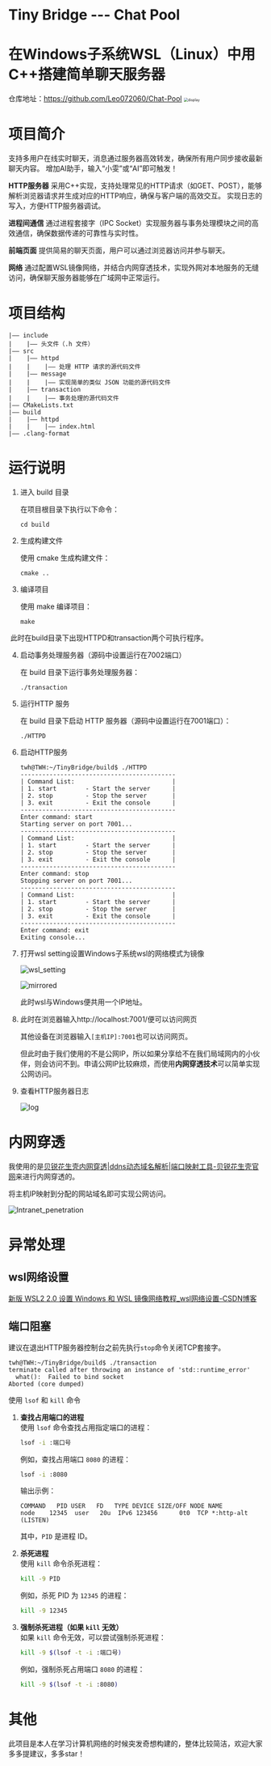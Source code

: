 # Tiny Bridge --- Chat Pool

# 在Windows子系统WSL（Linux）中用C++搭建简单聊天服务器
仓库地址：https://github.com/Leo072060/Chat-Pool
<img src=".\assert\xiaowen_ai.png" alt="display" style="zoom: 50%;" />

# 项目简介

支持多用户在线实时聊天，消息通过服务器高效转发，确保所有用户同步接收最新聊天内容。
增加AI助手，输入“小雯”或“AI”即可触发！

**HTTP服务器**
采用C++实现，支持处理常见的HTTP请求（如GET、POST），能够解析浏览器请求并生成对应的HTTP响应，确保与客户端的高效交互。
实现日志的写入，方便HTTP服务器调试。

**进程间通信**
通过进程套接字（IPC Socket）实现服务器与事务处理模块之间的高效通信，确保数据传递的可靠性与实时性。

**前端页面**
提供简易的聊天页面，用户可以通过浏览器访问并参与聊天。

**网络**
通过配置WSL镜像网络，并结合内网穿透技术，实现外网对本地服务的无缝访问，确保聊天服务器能够在广域网中正常运行。

# 项目结构
```
|—— include
|    |—— 头文件（.h 文件）
|—— src
|    |—— httpd
|    |    |—— 处理 HTTP 请求的源代码文件
|    |—— message
|    |    |—— 实现简单的类似 JSON 功能的源代码文件
|    |—— transaction
|    |    |—— 事务处理的源代码文件
|—— CMakeLists.txt
|—— build
|    |—— httpd
|    |    |—— index.html
|—— .clang-format
```
# 运行说明

1. 进入 build 目录

   在项目根目录下执行以下命令：

   ```shell
   cd build
   ```

2. 生成构建文件

   使用 cmake 生成构建文件：

   ```shell
   cmake ..
   ```

3. 编译项目

   使用 make 编译项目：

   ```shell
   make
   ```

​	此时在build目录下出现HTTPD和transaction两个可执行程序。

4. 启动事务处理服务器（源码中设置运行在7002端口）

   在 build 目录下运行事务处理服务器：

   ```shell
   ./transaction
   ```

5. 运行HTTP 服务

   在 build 目录下启动 HTTP 服务器（源码中设置运行在7001端口）：

   ```shell
   ./HTTPD
   ```

6. 启动HTTP服务

   ```shell
   twh@TWH:~/TinyBridge/build$ ./HTTPD 
   -------------------------------------------
   | Command List:                           |
   | 1. start        - Start the server      |
   | 2. stop         - Stop the server       |
   | 3. exit         - Exit the console      |
   -------------------------------------------
   Enter command: start
   Starting server on port 7001...
   -------------------------------------------
   | Command List:                           |
   | 1. start        - Start the server      |
   | 2. stop         - Stop the server       |
   | 3. exit         - Exit the console      |
   -------------------------------------------
   Enter command: stop
   Stopping server on port 7001...
   -------------------------------------------
   | Command List:                           |
   | 1. start        - Start the server      |
   | 2. stop         - Stop the server       |
   | 3. exit         - Exit the console      |
   -------------------------------------------
   Enter command: exit
   Exiting console...
   ```

7. 打开wsl setting设置Windows子系统wsl的网络模式为镜像

   <img src="./assert/wsl_setting.png" alt="wsl_setting"  />

   ![mirrored](assert/mirrored.png)

   此时wsl与Windows便共用一个IP地址。

8. 此时在浏览器输入http://localhost:7001/便可以访问网页

   其他设备在浏览器输入`[主机IP]:7001`也可以访问网页。

   但此时由于我们使用的不是公网IP，所以如果分享给不在我们局域网内的小伙伴，则会访问不到。申请公网IP比较麻烦，而使用**内网穿透技术**可以简单实现公网访问。

9. 查看HTTP服务器日志

   ![log](assert/log.png)

# 内网穿透

我使用的是[贝锐花生壳内网穿透|ddns动态域名解析|端口映射工具-贝锐花生壳官网](https://hsk.oray.com/)来进行内网穿透的。

将主机IP映射到分配的网站域名即可实现公网访问。

![Intranet_penetration](assert/Intranet_penetration.png)

# 异常处理

## wsl网络设置

[新版 WSL2 2.0 设置 Windows 和 WSL 镜像网络教程_wsl网络设置-CSDN博客](https://blog.csdn.net/Magicamazing/article/details/143505036)

## 端口阻塞

建议在退出HTTP服务器控制台之前先执行`stop`命令关闭TCP套接字。

```shell
twh@TWH:~/TinyBridge/build$ ./transaction 
terminate called after throwing an instance of 'std::runtime_error'
  what():  Failed to bind socket
Aborted (core dumped)
```

使用 `lsof` 和 `kill` 命令

1. **查找占用端口的进程**  
   使用 `lsof` 命令查找占用指定端口的进程：

   ```bash
   lsof -i :端口号
   ```

   例如，查找占用端口 `8080` 的进程：

   ```bash
   lsof -i :8080
   ```

   输出示例：

   ```
   COMMAND   PID USER   FD   TYPE DEVICE SIZE/OFF NODE NAME
   node    12345  user   20u  IPv6 123456      0t0  TCP *:http-alt (LISTEN)
   ```

   其中，`PID` 是进程 ID。

2. **杀死进程**  
   使用 `kill` 命令杀死进程：

   ```bash
   kill -9 PID
   ```

   例如，杀死 PID 为 `12345` 的进程：

   ```bash
   kill -9 12345
   ```

3. **强制杀死进程（如果 `kill` 无效）**  
   如果 `kill` 命令无效，可以尝试强制杀死进程：

   ```bash
   kill -9 $(lsof -t -i :端口号)
   ```

   例如，强制杀死占用端口 `8080` 的进程：

   ```bash
   kill -9 $(lsof -t -i :8080)
   ```

# 其他

此项目是本人在学习计算机网络的时候突发奇想构建的，整体比较简洁，欢迎大家多多提建议，多多star！